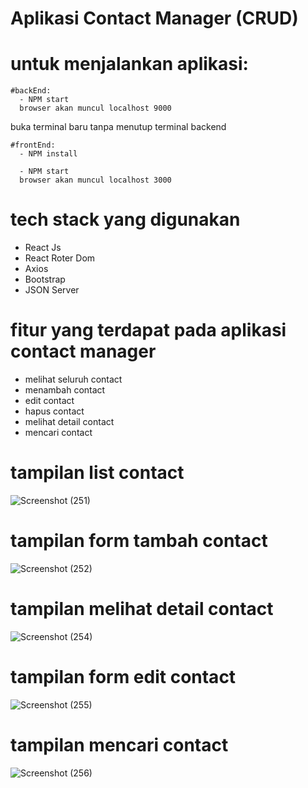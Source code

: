 # Aplikasi Contact Manager (CRUD)
  # untuk menjalankan aplikasi:
    #backEnd:
      - NPM start
      browser akan muncul localhost 9000
  buka terminal baru tanpa menutup terminal backend
  
    #frontEnd:
      - NPM install

      - NPM start
      browser akan muncul localhost 3000

# tech stack yang digunakan
  - React Js
  - React Roter Dom
  - Axios
  - Bootstrap
  - JSON Server
  
# fitur yang terdapat pada aplikasi contact manager
  - melihat seluruh contact
  - menambah contact 
  - edit contact
  - hapus contact
  - melihat detail contact
  - mencari contact
# tampilan list contact
![Screenshot (251)](https://user-images.githubusercontent.com/22932040/208451077-d378daa4-2f26-4f92-b23a-32778a865b85.png)
# tampilan form tambah contact
![Screenshot (252)](https://user-images.githubusercontent.com/22932040/208451390-8c9c0c7c-17f7-4cd2-8bcc-9a8f60ced8bc.png)
# tampilan melihat detail contact
![Screenshot (254)](https://user-images.githubusercontent.com/22932040/208451534-713d535b-9d2f-4e4f-b9e1-7d599694b5b0.png)
# tampilan form edit contact
![Screenshot (255)](https://user-images.githubusercontent.com/22932040/208451646-e76e2a91-28e2-4614-8d27-2b395f5ab1e6.png)
# tampilan mencari contact
![Screenshot (256)](https://user-images.githubusercontent.com/22932040/208451736-65a9c650-8b2d-445f-a512-27fc3382072a.png)


